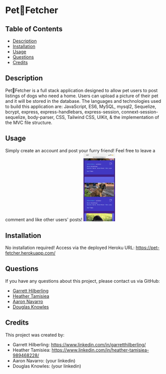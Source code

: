 # Pet&#128062;Fetcher

## Table of Contents
* [Description](#Description)
* [Installation](#Installation)
* [Usage](#Usage)
* [Questions](#Questions)
* [Credits](#Credits)

## Description
Pet&#128062;Fetcher is a full stack application designed to allow pet users to post listings of dogs who need a home. Users can upload a picture of their pet and it will be stored in the database. The languages and technologies used to build this application are: JavaScript, ES6, MySQL, mysql2, Sequelize, bcrypt, express, express-handlebars, express-session, connext-session-sequelize, body-parser, CSS, Tailwind CSS, UIKit, & the implementation of the MVC file structure.

## Usage
Simply create an account and post your furry friend! Feel free to leave a comment and like other users' posts!
<img src="./public/img/application-screenshot.png?raw=true" width="100">

## Installation
No installation required! Access via the deployed Heroku URL: https://pet-fetcher.herokuapp.com/

## Questions
If you have any questions about this project, please contact us via GitHub: 
* [Garrett Hilberling](https://github.com/garretthilberling)
* [Heather Tamisiea](https://github.com/hdtamisiea)
* [Aaron Navarro](https://github.com/anav2096)
* [Douglas Knowles](https://github.com/Dknowles44)

## Credits
This project was created by:
* Garrett Hilberling: https://www.linkedin.com/in/garretthilberling/
* Heather Tamisiea: https://www.linkedin.com/in/heather-tamisiea-989468228/
* Aaron Navarro: (your linkedin)
* Douglas Knowles: (your linkedin)

    
